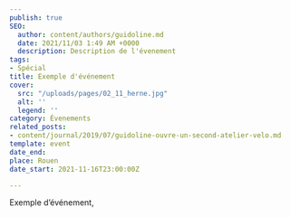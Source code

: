 ```yaml
---
publish: true
SEO:
  author: content/authors/guidoline.md
  date: 2021/11/03 1:49 AM +0000
  description: Description de l'évenement
tags:
- Spécial
title: Exemple d'événement
cover:
  src: "/uploads/pages/02_11_herne.jpg"
  alt: ''
  legend: ''
category: Évenements
related_posts:
- content/journal/2019/07/guidoline-ouvre-un-second-atelier-velo.md
template: event
date_end: 
place: Rouen
date_start: 2021-11-16T23:00:00Z

---
```

Exemple d’événement,